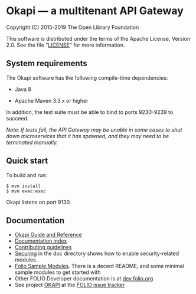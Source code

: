 Okapi — a multitenant API Gateway
=================================

Copyright (C) 2015-2019 The Open Library Foundation

This software is distributed under the terms of the Apache License,
Version 2.0. See the file "[LICENSE](LICENSE)" for more information.

System requirements
-------------------

The Okapi software has the following compile-time dependencies:

* Java 8

* Apache Maven 3.3.x or higher

In addition, the test suite must be able to bind to ports 9230-9239 to succeed.

*Note: If tests fail, the API Gateway may be unable in some cases to shut down
microservices that it has spawned, and they may need to be terminated
manually.*

Quick start
-----------

To build and run:

    $ mvn install
    $ mvn exec:exec

Okapi listens on port 9130.

Documentation
-------------

* [Okapi Guide and Reference](doc/guide.md)
* [Documentation index](doc/index.md)
* [Contributing guidelines](CONTRIBUTING.md)
* [Securing](doc/securing.md) in the doc directory shows how to enable security-related modules.
* [Folio Sample Modules](https://github.com/folio-org/folio-sample-modules). There
is a decent README, and some minimal sample modules to get started with
* Other FOLIO Developer documentation is at [dev.folio.org](https://dev.folio.org/)
* See project [OKAPI](https://issues.folio.org/browse/OKAPI)
at the [FOLIO issue tracker](https://dev.folio.org/guidelines/issue-tracker)

